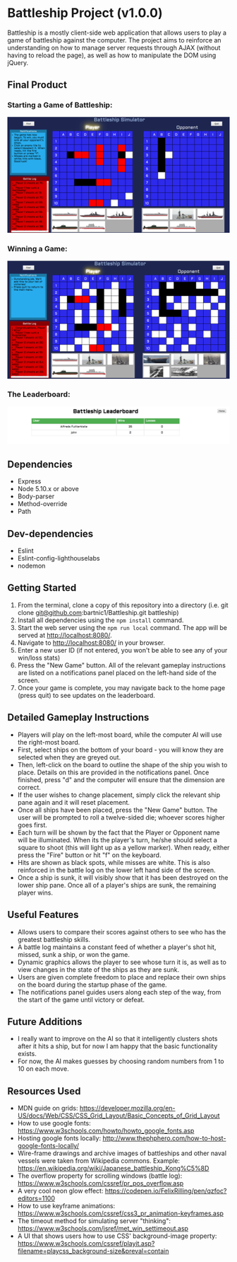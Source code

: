# Battleship Project (v1.0.0)

Battleship is a mostly client-side web application that allows users to play a game of battleship against the computer. The project aims to reinforce an understanding on how to manage server requests through AJAX (without having to reload the page), as well as how to manipulate the DOM using jQuery.

## Final Product

### Starting a Game of Battleship:
!["A game of Battleship"](https://github.com/bartnic1/Battleship/blob/master/Battleship.png)

### Winning a Game:
!["A won game"](https://github.com/bartnic1/Battleship/blob/master/Victory.png)

### The Leaderboard:
!["The Leaderboard"](https://github.com/bartnic1/Battleship/blob/master/Leaderboard.png)

## Dependencies

- Express
- Node 5.10.x or above
- Body-parser
- Method-override
- Path

## Dev-dependencies

- Eslint
- Eslint-config-lighthouselabs
- nodemon

## Getting Started

1. From the terminal, clone a copy of this repository into a directory (i.e. git clone git@github.com:bartnic1/Battleship.git battleship)
2. Install all dependencies using the `npm install` command.
3. Start the web server using the `npm run local` command. The app will be served at <http://localhost:8080/>.
4. Navigate to <http://localhost:8080/> in your browser.
5. Enter a new user ID (if not entered, you won't be able to see any of your win/loss stats)
6. Press the "New Game" button. All of the relevant gameplay instructions are listed on a notifications panel placed on the left-hand side of the screen.
7. Once your game is complete, you may navigate back to the home page (press quit) to see updates on the leaderboard.

## Detailed Gameplay Instructions

- Players will play on the left-most board, while the computer AI will use the right-most board.
- First, select ships on the bottom of your board - you will know they are selected when they are greyed out.
- Then, left-click on the board to outline the shape of the ship you wish to place. Details on this are provided in the notifications panel. Once finished, press "d" and the computer will ensure that the dimension are correct.
- If the user wishes to change placement, simply click the relevant ship pane again and it will reset placement.
- Once all ships have been placed, press the "New Game" button. The user will be prompted to roll a twelve-sided die; whoever scores higher goes first.
- Each turn will be shown by the fact that the Player or Opponent name will be illuminated. When its the player's turn, he/she should select a square to shoot (this will light up as a yellow marker). When ready, either press the "Fire" button or hit "f" on the keyboard.
- Hits are shown as black spots, while misses are white. This is also reinforced in the battle log on the lower left hand side of the screen.
- Once a ship is sunk, it will visibly show that it has been destroyed on the lower ship pane. Once all of a player's ships are sunk, the remaining player wins.


## Useful Features

- Allows users to compare their scores against others to see who has the greatest battleship skills.
- A battle log maintains a constant feed of whether a player's shot hit, missed, sunk a ship, or won the game.
- Dynamic graphics allows the player to see whose turn it is, as well as to view changes in the state of the ships as they are sunk.
- Users are given complete freedom to place and replace their own ships on the board during the startup phase of the game.
- The notifications panel guides users along each step of the way, from the start of the game until victory or defeat.


## Future Additions

- I really want to improve on the AI so that it intelligently clusters shots after it hits a ship, but for now I am happy that the basic functionality exists.
- For now, the AI makes guesses by choosing random numbers from 1 to 10 on each move.

## Resources Used

- MDN guide on grids: https://developer.mozilla.org/en-US/docs/Web/CSS/CSS_Grid_Layout/Basic_Concepts_of_Grid_Layout
- How to use google fonts: https://www.w3schools.com/howto/howto_google_fonts.asp
- Hosting google fonts locally: http://www.thephphero.com/how-to-host-google-fonts-locally/
- Wire-frame drawings and archive images of battleships and other naval vessels were taken from Wikipedia commons. Example: https://en.wikipedia.org/wiki/Japanese_battleship_Kong%C5%8D
- The overflow property for scrolling windows (battle log): https://www.w3schools.com/cssref/pr_pos_overflow.asp
- A very cool neon glow effect: https://codepen.io/FelixRilling/pen/qzfoc?editors=1100
- How to use keyframe animations: https://www.w3schools.com/cssref/css3_pr_animation-keyframes.asp
- The timeout method for simulating server "thinking": https://www.w3schools.com/jsref/met_win_settimeout.asp
- A UI that shows users how to use CSS' background-image property: https://www.w3schools.com/cssref/playit.asp?filename=playcss_background-size&preval=contain